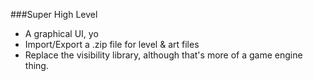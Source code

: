 ###Super High Level

- A graphical UI, yo
- Import/Export a .zip file for level & art files
- Replace the visibility library, although that's more of a game engine thing.